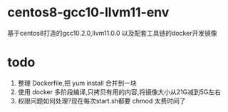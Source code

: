 # centos8-gcc10-llvm11-env
基于centos8打造的gcc10.2.0,llvm11.0.0 以及配套工具链的docker开发镜像

# todo
1. 整理 Dockerfile,把 yum install 合并到一块
2. 使用 docker 多阶段编译,只拷贝有用的内容,将镜像大小从21G减到5G左右
3. 权限问题如何处理?现在每次start.sh都要 chmod 太费时间了

